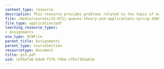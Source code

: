 ```yaml
---
content_type: resource
description: This resource provides problems related to the topic of markov process.
file: /media/courses/15-072j-queues-theory-and-applications-spring-2006/cbfbefabb4e8f5f6f4becfb17161a63e_ps5.pdf
file_type: application/pdf
learning_resource_types:
- Assignments
ocw_type: OCWFile
parent_title: Assignments
parent_type: CourseSection
resourcetype: Document
title: ps5.pdf
uid: cbfbefab-b4e8-f5f6-f4be-cfb17161a63e
---
```

